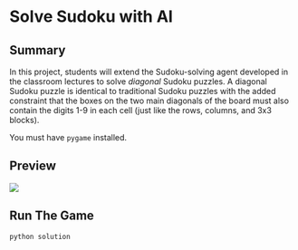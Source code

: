 # Solve Sudoku with AI

## Summary

In this project, students will extend the Sudoku-solving agent developed in the classroom lectures to solve _diagonal_ Sudoku puzzles. A diagonal Sudoku puzzle is identical to traditional Sudoku puzzles with the added constraint that the boxes on the two main diagonals of the board must also contain the digits 1-9 in each cell (just like the rows, columns, and 3x3 blocks).

You must have `pygame` installed.

## Preview

![](https://cl.ly/1q3z0n0V0C2u/Screen%20Recording%202017-12-15%20at%2001.34%20AM.gif)

## Run The Game

```
python solution
```